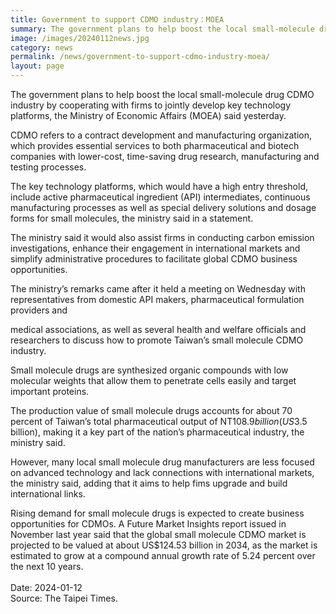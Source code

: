 ```yaml
---
title: Government to support CDMO industry：MOEA
summary: The government plans to help boost the local small-molecule drug CDMO industry by cooperating with firms to jointly develop key technology platforms, the Ministry of Economic Affairs (MOEA) said yesterday.
image: /images/20240112news.jpg
category: news
permalink: /news/government-to-support-cdmo-industry-moea/
layout: page
---
```


The government plans to help boost the local small-molecule drug CDMO industry by cooperating with firms to jointly develop key technology platforms, the Ministry of Economic Affairs (MOEA) said yesterday.

CDMO refers to a contract development and manufacturing organization, which provides essential services to both pharmaceutical and biotech companies with lower-cost, time-saving drug research, manufacturing and testing processes.

The key technology platforms, which would have a high entry threshold, include active pharmaceutical ingredient (API) intermediates, continuous manufacturing processes as well as special delivery solutions and dosage forms for small molecules, the ministry said in a statement.

The ministry said it would also assist firms in conducting carbon emission investigations, enhance their engagement in international markets and simplify administrative procedures to facilitate global CDMO business opportunities.

The ministry’s remarks came after it held a meeting on Wednesday with representatives from domestic API makers, pharmaceutical formulation providers and

medical associations, as well as several health and welfare officials and researchers to discuss how to promote Taiwan’s small molecule CDMO industry.

Small molecule drugs are synthesized organic compounds with low molecular weights that allow them to penetrate cells easily and target important proteins.

The production value of small molecule drugs accounts for about 70 percent of Taiwan’s total pharmaceutical output of NT$108.9 billion (US$3.5 billion), making it a key part of the nation’s pharmaceutical industry, the ministry said.

However, many local small molecule drug manufacturers are less focused on advanced technology and lack connections with international markets, the ministry said, adding that it aims to help fims upgrade and build international links.

Rising demand for small molecule drugs is expected to create business opportunities for CDMOs. A Future Market Insights report issued in November last year said that the global small molecule CDMO market is projected to be valued at about US$124.53 billion in 2034, as the market is estimated to grow at a compound annual growth rate of 5.24 percent over the next 10 years.
<br/>
<br/>
Date: 2024-01-12
<br/>
Source: The Taipei Times.
